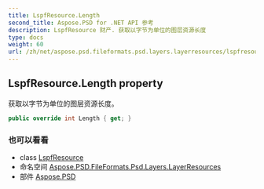 ```yaml
---
title: LspfResource.Length
second_title: Aspose.PSD for .NET API 参考
description: LspfResource 财产. 获取以字节为单位的图层资源长度
type: docs
weight: 60
url: /zh/net/aspose.psd.fileformats.psd.layers.layerresources/lspfresource/length/
---
```

## LspfResource.Length property

获取以字节为单位的图层资源长度。

```csharp
public override int Length { get; }
```

### 也可以看看

* class [LspfResource](../)
* 命名空间 [Aspose.PSD.FileFormats.Psd.Layers.LayerResources](../../lspfresource/)
* 部件 [Aspose.PSD](../../../)


